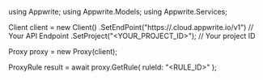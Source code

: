 using Appwrite;
using Appwrite.Models;
using Appwrite.Services;

Client client = new Client()
    .SetEndPoint("https://<REGION>.cloud.appwrite.io/v1") // Your API Endpoint
    .SetProject("<YOUR_PROJECT_ID>"); // Your project ID

Proxy proxy = new Proxy(client);

ProxyRule result = await proxy.GetRule(
    ruleId: "<RULE_ID>"
);